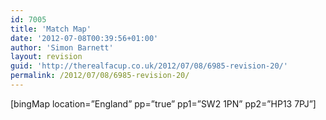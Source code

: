 ```yaml
---
id: 7005
title: 'Match Map'
date: '2012-07-08T00:39:56+01:00'
author: 'Simon Barnett'
layout: revision
guid: 'http://therealfacup.co.uk/2012/07/08/6985-revision-20/'
permalink: /2012/07/08/6985-revision-20/
---
```


\[bingMap location=”England” pp=”true” pp1=”SW2 1PN” pp2=”HP13 7PJ”\]